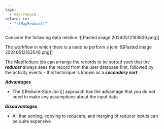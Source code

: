 ```yaml
---
tags:
  - map-reduce
relates to:
  - "[[MapReduce]]"
---
```

Consider the following data relation
![[Pasted image 20240512163620.png]]

The workflow in which there is a need to perform a join:
![[Pasted image 20240512163546.png]]

The MapReduce job can arrange the records to be sorted such that the ***reducer*** always sees the record from the user database first, followed by the activity events - this technique is known as a ***secondary sort***

***Advantages***
- The [[Reduce-Side Join]] approach has the advantage that you do not need to make any assumptions about the input data. 

***Disadvantages***
-  All that sorting, copying to reducers, and merging of reducer inputs can be quite expensive